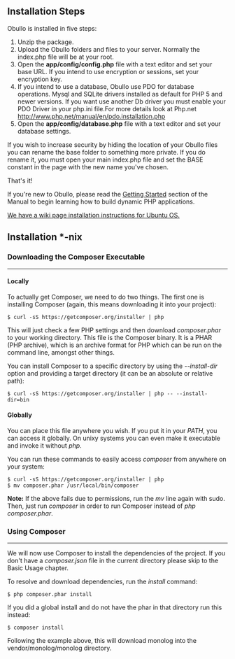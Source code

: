 
## Installation Steps

Obullo is installed in five steps:

1. Unzip the package.
2. Upload the Obullo folders and files to your server. Normally the index.php file will be at your root.
3. Open the **app/config/config.php** file with a text editor and set your base URL. If you intend to use encryption or sessions, set your encryption key.
4. If you intend to use a database, Obullo use PDO for database operations. Mysql and SQLite drivers installed as default for PHP 5 and newer versions.
If you want use another Db driver you must enable your PDO Driver in your php.ini file.For more details look at Php.net http://www.php.net/manual/en/pdo.installation.php
5. Open the **app/config/database.php** file with a text editor and set your database settings.

If you wish to increase security by hiding the location of your Obullo files you can rename the base folder to something more private. If you do rename it, you must open your main index.php file and set the BASE constant in the page with the new name you've chosen.

That's it!

If you're new to Obullo, please read the [Getting Started](http://obullo.com/user_guide/en/1.0.1/getting-started.html) section of the Manual to begin learning how to build dynamic PHP applications.

[We have a wiki page installation instructions for Ubuntu OS.](http://wiki.obullo.com/#setting_up_php_and_obullo_framework_under_the_ubuntu)

## Installation *-nix <a name="installation-nix"></a>


### Downloading the Composer Executable

------

#### Locally

To actually get Composer, we need to do two things. The first one is installing Composer (again, this means downloading it into your project):

```
$ curl -sS https://getcomposer.org/installer | php
```

This will just check a few PHP settings and then download <dfn>composer.phar</dfn> to your working directory. This file is the Composer binary. It is a PHAR (PHP archive), which is an archive format for PHP which can be run on the command line, amongst other things.

You can install Composer to a specific directory by using the <dfn>--install-dir</dfn> option and providing a target directory (it can be an absolute or relative path):

```
$ curl -sS https://getcomposer.org/installer | php -- --install-dir=bin
```

#### Globally

You can place this file anywhere you wish. If you put it in your <dfn>PATH</dfn>, you can access it globally. On unixy systems you can even make it executable and invoke it without <dfn>php</dfn>.

You can run these commands to easily access <dfn>composer</dfn> from anywhere on your system:

```
$ curl -sS https://getcomposer.org/installer | php
$ mv composer.phar /usr/local/bin/composer
```

**Note:** If the above fails due to permissions, run the <dfn>mv</dfn> line again with sudo.
Then, just run <dfn>composer</dfn> in order to run Composer instead of <dfn>php composer.phar</dfn>.

### Using Composer

------

We will now use Composer to install the dependencies of the project. If you don't have a <dfn>composer.json</dfn> file in the current directory please skip to the Basic Usage chapter.

To resolve and download dependencies, run the <dfn>install</dfn> command:

```
$ php composer.phar install
```

If you did a global install and do not have the phar in that directory run this instead:

```
$ composer install
```

Following the example above, this will download monolog into the vendor/monolog/monolog directory.